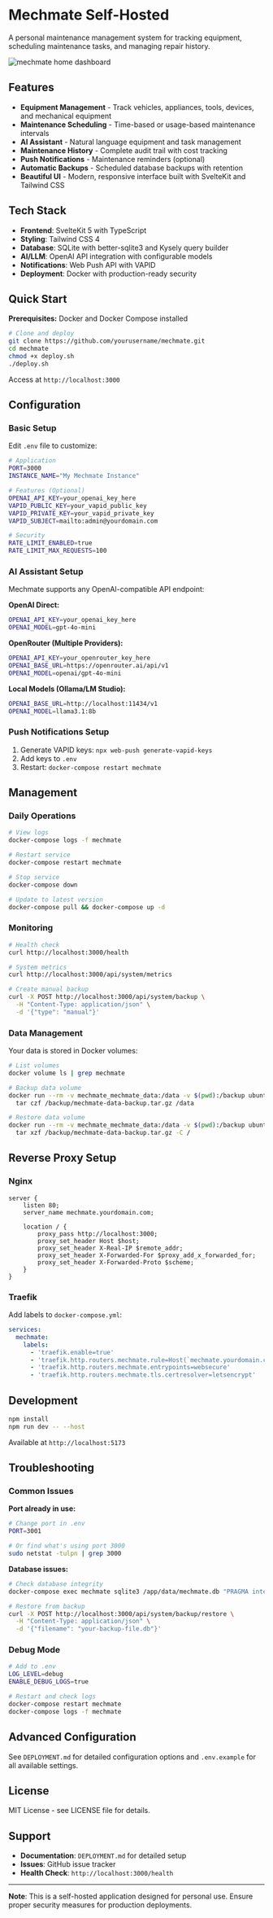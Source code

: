 # Mechmate Self-Hosted

A personal maintenance management system for tracking equipment, scheduling maintenance tasks, and managing repair history.

![mechmate home dashboard](./screenshot.png)

## Features

- **Equipment Management** - Track vehicles, appliances, tools, devices, and mechanical equipment
- **Maintenance Scheduling** - Time-based or usage-based maintenance intervals
- **AI Assistant** - Natural language equipment and task management
- **Maintenance History** - Complete audit trail with cost tracking
- **Push Notifications** - Maintenance reminders (optional)
- **Automatic Backups** - Scheduled database backups with retention
- **Beautiful UI** - Modern, responsive interface built with SvelteKit and Tailwind CSS

## Tech Stack

- **Frontend**: SvelteKit 5 with TypeScript
- **Styling**: Tailwind CSS 4
- **Database**: SQLite with better-sqlite3 and Kysely query builder
- **AI/LLM**: OpenAI API integration with configurable models
- **Notifications**: Web Push API with VAPID
- **Deployment**: Docker with production-ready security

## Quick Start

**Prerequisites:** Docker and Docker Compose installed

```bash
# Clone and deploy
git clone https://github.com/yourusername/mechmate.git
cd mechmate
chmod +x deploy.sh
./deploy.sh
```

Access at `http://localhost:3000`

## Configuration

### Basic Setup

Edit `.env` file to customize:

```bash
# Application
PORT=3000
INSTANCE_NAME="My Mechmate Instance"

# Features (Optional)
OPENAI_API_KEY=your_openai_key_here
VAPID_PUBLIC_KEY=your_vapid_public_key
VAPID_PRIVATE_KEY=your_vapid_private_key
VAPID_SUBJECT=mailto:admin@yourdomain.com

# Security
RATE_LIMIT_ENABLED=true
RATE_LIMIT_MAX_REQUESTS=100
```

### AI Assistant Setup

Mechmate supports any OpenAI-compatible API endpoint:

**OpenAI Direct:**

```bash
OPENAI_API_KEY=your_openai_key_here
OPENAI_MODEL=gpt-4o-mini
```

**OpenRouter (Multiple Providers):**

```bash
OPENAI_API_KEY=your_openrouter_key_here
OPENAI_BASE_URL=https://openrouter.ai/api/v1
OPENAI_MODEL=openai/gpt-4o-mini
```

**Local Models (Ollama/LM Studio):**

```bash
OPENAI_BASE_URL=http://localhost:11434/v1
OPENAI_MODEL=llama3.1:8b
```

### Push Notifications Setup

1. Generate VAPID keys: `npx web-push generate-vapid-keys`
2. Add keys to `.env`
3. Restart: `docker-compose restart mechmate`

## Management

### Daily Operations

```bash
# View logs
docker-compose logs -f mechmate

# Restart service
docker-compose restart mechmate

# Stop service
docker-compose down

# Update to latest version
docker-compose pull && docker-compose up -d
```

### Monitoring

```bash
# Health check
curl http://localhost:3000/health

# System metrics
curl http://localhost:3000/api/system/metrics

# Create manual backup
curl -X POST http://localhost:3000/api/system/backup \
  -H "Content-Type: application/json" \
  -d '{"type": "manual"}'
```

### Data Management

Your data is stored in Docker volumes:

```bash
# List volumes
docker volume ls | grep mechmate

# Backup data volume
docker run --rm -v mechmate_mechmate_data:/data -v $(pwd):/backup ubuntu \
  tar czf /backup/mechmate-data-backup.tar.gz /data

# Restore data volume
docker run --rm -v mechmate_mechmate_data:/data -v $(pwd):/backup ubuntu \
  tar xzf /backup/mechmate-data-backup.tar.gz -C /
```

## Reverse Proxy Setup

### Nginx

```nginx
server {
    listen 80;
    server_name mechmate.yourdomain.com;

    location / {
        proxy_pass http://localhost:3000;
        proxy_set_header Host $host;
        proxy_set_header X-Real-IP $remote_addr;
        proxy_set_header X-Forwarded-For $proxy_add_x_forwarded_for;
        proxy_set_header X-Forwarded-Proto $scheme;
    }
}
```

### Traefik

Add labels to `docker-compose.yml`:

```yaml
services:
  mechmate:
    labels:
      - 'traefik.enable=true'
      - 'traefik.http.routers.mechmate.rule=Host(`mechmate.yourdomain.com`)'
      - 'traefik.http.routers.mechmate.entrypoints=websecure'
      - 'traefik.http.routers.mechmate.tls.certresolver=letsencrypt'
```

## Development

```bash
npm install
npm run dev -- --host
```

Available at `http://localhost:5173`

## Troubleshooting

### Common Issues

**Port already in use:**

```bash
# Change port in .env
PORT=3001

# Or find what's using port 3000
sudo netstat -tulpn | grep 3000
```

**Database issues:**

```bash
# Check database integrity
docker-compose exec mechmate sqlite3 /app/data/mechmate.db "PRAGMA integrity_check;"

# Restore from backup
curl -X POST http://localhost:3000/api/system/backup/restore \
  -H "Content-Type: application/json" \
  -d '{"filename": "your-backup-file.db"}'
```

### Debug Mode

```bash
# Add to .env
LOG_LEVEL=debug
ENABLE_DEBUG_LOGS=true

# Restart and check logs
docker-compose restart mechmate
docker-compose logs -f mechmate
```

## Advanced Configuration

See `DEPLOYMENT.md` for detailed configuration options and `.env.example` for all available settings.

## License

MIT License - see LICENSE file for details.

## Support

- **Documentation**: `DEPLOYMENT.md` for detailed setup
- **Issues**: GitHub issue tracker
- **Health Check**: `http://localhost:3000/health`

---

**Note**: This is a self-hosted application designed for personal use. Ensure proper security measures for production deployments.
